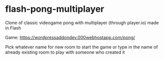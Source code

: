 flash-pong-multiplayer
======================

Clone of classic videogame pong with multiplayer (through player.io) made in Flash

Game: https://wordpressaddondev.000webhostapp.com/pong/

Pick whatever name for new room to start the game or type in the name of already existing room to play with someone who created it
